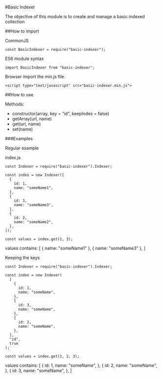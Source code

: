 #Basic Indexer

The objective of this module is to create and manage a basic indexed collection

##How to import

CommonJS
```
const BasicIndexer = require("basic-indexer");
```

ES6 module syntax
```
import BasicIndexer from "basic-indexer";
```

Browser import the min.js file.
```
<script type="text/javascript" src="basic-indexer.min.js"> 
```

##How to use

Methods:

- constructor(array, key = "id", keepIndex = false)
- getArray(url, name)
- get(url, name)
- set(name)

###Examples

Regular example

index.js
```
const Indexer = require("basic-indexer").Indexer;

const index = new Indexer([
  {
    id: 1,
    name: "someName1",
  },
  {
    id: 3,
    name: "someName3",
  },
  {
    id: 2,
    name: "someName2",
  },
]);

const values = index.get(1, 3);

```
values contains:
[
  { name: "someName1" },
  { name: "someName3" },
]

Keeping the keys

```
const Indexer = require("basic-indexer").Indexer;

const index = new Indexer(
  [
    {
      id: 1,
      name: "someName",
    },
    {
      id: 3,
      name: "someName",
    },
    {
      id: 2,
      name: "someName",
    },
  ],
  "id",
  true
);

const values = index.get(1, 2, 3);

```
values contains:
[
  {
    id: 1,
    name: "someName",
  },
  {
    id: 2,
    name: "someName",
  },
  {
    id: 3,
    name: "someName",
  },
]